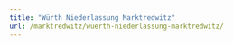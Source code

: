 ```yaml
---
title: "Würth Niederlassung Marktredwitz"
url: /marktredwitz/wuerth-niederlassung-marktredwitz/
---
```

